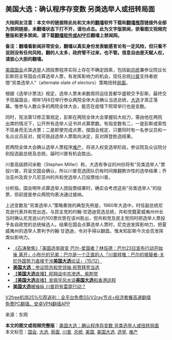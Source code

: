  <h2>美国大选：确认程序存变数 另类选举人或扭转局面</h2> <p class="notice"><b>大陆网友注意：本文中的链接除此处和文末的<a href="https://github.com/bannedbook/fanqiang" >翻墙</a>软件下载和<a href="https://github.com/killgcd/justmysocks/blob/master/README.md">翻墙推荐</a>链接外全部为禁网链接，未翻墙状态下打不开，请勿点击。此为文字版禁闻，欲看图文视频完整版和更多禁闻，请下载<a href="https://github.com/bannedbook/fanqiang">翻墙软件或APP</a>后翻墙上禁闻网。</p><p>备注：翻墙看新闻非常安全，翻墙以真实身份发表敏感言论有一定风险，但只看不说则没有任何风险，翻的人太多，政府管不过来，也不管。信息自由是天赋人权，请放心大胆的翻墙。</b></p>  <div class="entry"> <p id="conimg"><a href="https://www.bannedbook.org/bnews/tag/%e7%be%8e%e5%9b%bd/" class="st_tag internal_tag" rel="tag" title="标签 美国 下的日志">美国</a><a href="https://www.bannedbook.org/bnews/tag/%e5%9b%bd%e4%bc%9a/" class="st_tag internal_tag" rel="tag" title="标签 国会 下的日志">国会</a>点算<a href="https://www.bannedbook.org/bnews/tag/%e9%80%89%e4%b8%be/" class="st_tag internal_tag" rel="tag" title="标签 选举 下的日志">选举</a>人团投票程序实际上存在不确定因素，包括副<a href="https://www.bannedbook.org/bnews/tag/%e6%80%bb%e7%bb%9f/" class="st_tag internal_tag" rel="tag" title="标签 总统 下的日志">总统</a>兼参议院议长彭斯将主导国会点算选举人票，有发挥影响力的机会。现任总统<a href="https://www.bannedbook.org/bnews/tag/%e5%b7%9d%e6%99%ae/" class="st_tag internal_tag" rel="tag" title="标签 川普 下的日志">川普</a>支持者欲借“另类选举人”（alternate slate of electors）策略扭转<a href="https://www.bannedbook.org/bnews/tag/%e5%b1%80%e9%9d%a2/" class="st_tag internal_tag" rel="tag" title="标签 局面 下的日志">局面</a>。</p> <p>根据《选举计票法》规定，选举人票未来数周将运往首都华盛顿交予彭斯，最终交予现届国会，明年1月6日举行参众两院全体大会确认当选总统，<a href="https://www.bannedbook.org/bnews/tag/%e5%a4%a7%e9%80%89/" class="st_tag internal_tag" rel="tag" title="标签 大选 下的日志">大选</a>才真正落幕。惟参与人数众多的两院全体大会，能否在疫情下照常举行也是变数。</p>  <p>同时，宪法第12修正案规定，彭斯在两院全体大会掌握较大权力，需由他在两院出席的情况下，公开所有选举人证书并点算票数。有指变数有二，一是彭斯或索性不现身而无法点票；二是即使完成点票，按国会规定，只要同时有一名参议员和一名众议员反对，就可挑战选举人票取向决定，反对拜登胜选结果。</p> <p>若两院全体大会确认选举人票程序<a href="https://www.bannedbook.org/bnews/tag/%e9%9a%be%e4%ba%a7/" class="st_tag internal_tag" rel="tag" title="标签 难产 下的日志">难产</a>，将进入权变选举阶段，参议院及众议院分别投选副总统及总统，届时川普有机会胜出。</p>  <p>川普高级顾问米勒（Stephen Miller）称，大选有争议的州份将有“另类选举人”票投川普，将呈交国会确认，所以川普竞选团队仍有时间推翻欺诈性的选举结果；乔治亚州及宾夕凡尼亚州的共和党选举人已投票给川普。</p> <p>分析指，国会明年点算选举人团投票结果时，确实会考虑这些“另类选举人”的投票，但前提是参众两院均表决通过接纳。</p>  <p>上述变数及“另类选举人”策略奏效的典型先例是，1960年大选中，时任副总统尼克逊代表共和党出选，与民主党的约翰‧甘迺迪竞选总统，共和党籍夏威夷州州长当时确认尼克逊以约100票优势在该州胜出，但共和党及民主党同时把选举人票投予各自政党的总统候选人。结果在国会点算选举人票时，尼克逊发挥影响力，把夏威夷州的选举人票判予约翰‧甘迺迪，令对手得以翻盘。惟未知彭斯今次会否发挥类似影响力。</p> <ul class='op-related-articles' title='相关阅读'> <li><a href='https://www.bannedbook.org/bnews/bannedvideo/20201216/1448470.html' target='_blank'>《石涛聚焦》「美国选举政变 巴尔-爱国者？林伍德：巴尔23日宣布行动开始後 离开」小布什的兄弟：巴尔是一个正直的人「川普转推：巴尔的接替者-关於外国势力直接干涉<b>美国大选</b>论证」（15/12）</a></li> <li><a href='https://www.bannedbook.org/bnews/cnnews/20201216/1448450.html' target='_blank'><b>美国大选</b>：参议院共和党领袖 祝贺拜登当选</a></li> <li><a href='https://www.bannedbook.org/bnews/bannedvideo/20201216/1448426.html' target='_blank'>【<b>美国大选</b>直播】程翔谈中共渗透、紫荆党</a></li> <li><a href='https://www.bannedbook.org/bnews/bannedvideo/20201216/1448425.html' target='_blank'>【<b>美国大选</b>直播】吴佩孚风水谈<b>美国大选</b>和香港运程</a></li> <li><a href='https://www.bannedbook.org/bnews/ssgc/20201215/1448324.html' target='_blank'><b>美国大选</b>被操纵 川普将有雷霆行动？</a></li> </ul> <p class="texttj"> <a href="https://www.bannedbook.org/forum23/topic22702.html" target="_blank">V2free机场25%引荐返利：全平台免费SS/V2ray节点+经济套餐高速翻墙</a><br/> <a href="https://github.com/bannedbook/fanqiang/wiki/%E7%A6%81%E9%97%BB%E7%BD%91%E5%AE%89%E5%8D%93%E7%BF%BB%E5%A2%99%E6%96%B0%E9%97%BBAPP" target="_blank">免费PC翻墙、安卓VPN翻墙APP</a></p><p> 来源：东网 </p><a name='sharetosocial'></a>       <div><b>本文的图文或视频完整版</b>：<a href='https://www.bannedbook.org/bnews/topimagenews/20201216/1448492.html'>美国大选：确认程序存变数 另类选举人或扭转局面</a></div>  </div><!--END ENTRY--> <div class="postfooter"> <div>本文标签：<a href="https://www.bannedbook.org/bnews/tag/%e5%9b%bd%e4%bc%9a/" rel="tag">国会</a>, <a href="https://www.bannedbook.org/bnews/tag/%e5%a4%a7%e9%80%89/" rel="tag">大选</a>, <a href="https://www.bannedbook.org/bnews/tag/%e5%b1%80%e9%9d%a2/" rel="tag">局面</a>, <a href="https://www.bannedbook.org/bnews/tag/%e5%b7%9d%e6%99%ae/" rel="tag">川普</a>, <a href="https://www.bannedbook.org/bnews/tag/%e6%80%bb%e7%bb%9f/" rel="tag">总统</a>, <a href="https://www.bannedbook.org/bnews/tag/%e7%be%8e%e5%9b%bd/" rel="tag">美国</a>, <a href="https://www.bannedbook.org/bnews/tag/%e7%be%8e%e5%9b%bd%e5%a4%a7%e9%80%89/" rel="tag">美国大选</a>, <a href="https://www.bannedbook.org/bnews/tag/%e9%80%89%e4%b8%be/" rel="tag">选举</a>, <a href="https://www.bannedbook.org/bnews/tag/%e9%9a%be%e4%ba%a7/" rel="tag">难产</a></div>  </div><!--END POSTFOOTER--> 